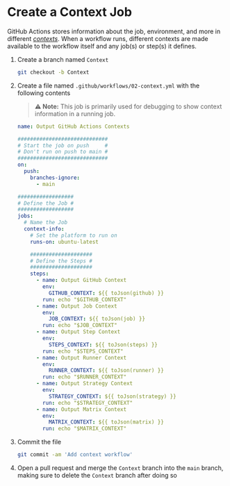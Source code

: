# Create a Context Job

GitHub Actions stores information about the job, environment, and more in
different
[_contexts_](https://docs.github.com/en/actions/learn-github-actions/contexts).
When a workflow runs, different contexts are made available to the workflow
itself and any job(s) or step(s) it defines.

1. Create a branch named `Context`

   ```bash
   git checkout -b Context
   ```

2. Create a file named `.github/workflows/02-context.yml` with the following
   contents

   > **:warning: Note:** This job is primarily used for debugging to show
   > context information in a running job.

   ```yaml
   name: Output GitHub Actions Contexts

   #############################
   # Start the job on push     #
   # Don't run on push to main #
   #############################
   on:
     push:
       branches-ignore:
         - main

   ##################
   # Define the Job #
   ##################
   jobs:
     # Name the Job
     context-info:
       # Set the platform to run on
       runs-on: ubuntu-latest

       ####################
       # Define the Steps #
       ####################
       steps:
         - name: Output GitHub Context
           env:
             GITHUB_CONTEXT: ${{ toJson(github) }}
           run: echo "$GITHUB_CONTEXT"
         - name: Output Job Context
           env:
             JOB_CONTEXT: ${{ toJson(job) }}
           run: echo "$JOB_CONTEXT"
         - name: Output Step Context
           env:
             STEPS_CONTEXT: ${{ toJson(steps) }}
           run: echo "$STEPS_CONTEXT"
         - name: Output Runner Context
           env:
             RUNNER_CONTEXT: ${{ toJson(runner) }}
           run: echo "$RUNNER_CONTEXT"
         - name: Output Strategy Context
           env:
             STRATEGY_CONTEXT: ${{ toJson(strategy) }}
           run: echo "$STRATEGY_CONTEXT"
         - name: Output Matrix Context
           env:
             MATRIX_CONTEXT: ${{ toJson(matrix) }}
           run: echo "$MATRIX_CONTEXT"
   ```

3. Commit the file

   ```bash
   git commit -am 'Add context workflow'
   ```

4. Open a pull request and merge the `Context` branch into the `main` branch,
   making sure to delete the `Context` branch after doing so
